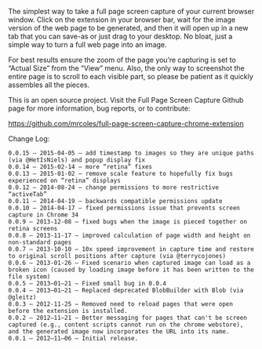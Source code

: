 The simplest way to take a full page screen capture of your current browser window. Click on the extension in your browser bar, wait for the image version of the web page to be generated, and then it will open up in a new tab that you can save-as or just drag to your desktop. No bloat, just a simple way to turn a full web page into an image.

For best results ensure the zoom of the page you’re capturing is set to “Actual Size” from the “View” menu. Also, the only way to screenshot the entire page is to scroll to each visible part, so please be patient as it quickly assembles all the pieces.

This is an open source project. Visit the Full Page Screen Capture Github page for more information, bug reports, or to contribute:

https://github.com/mrcoles/full-page-screen-capture-chrome-extension


Change Log:

```
0.0.15 — 2015-04-05 — add timestamp to images so they are unique paths (via @HetIsNiels) and popup display fix
0.0.14 — 2015-02-14 — more “retina” fixes
0.0.13 — 2015-01-02 — remove scale feature to hopefully fix bugs experienced on “retina” displays
0.0.12 — 2014-08-24 — change permissions to more restrictive “activeTab”
0.0.11 — 2014-04-19 — backwards compatible permissions update
0.0.10 — 2014-04-17 — fixed permissions issue that prevents screen capture in Chrome 34
0.0.9 — 2013-12-08 — fixed bugs when the image is pieced together on retina screens
0.0.8 — 2013-11-17 — improved calculation of page width and height on non-standard pages
0.0.7 — 2013-10-10 — 10x speed improvement in capture time and restore to original scroll positions after capture (via @terrycojones)
0.0.6 — 2013-01-26 — Fixed scenario when captured image can load as a broken icon (caused by loading image before it has been written to the file system)
0.0.5 — 2013–01–21 — Fixed small bug in 0.0.4
0.0.4 — 2013–01–21 — Replaced deprecated BlobBuilder with Blob (via @gleitz)
0.0.3 — 2012-11-25 — Removed need to reload pages that were open before the extension is installed.
0.0.2 — 2012–11–21 — Better messaging for pages that can't be screen captured (e.g., content scripts cannot run on the chrome webstore), and the generated image now incorporates the URL into its name.
0.0.1 — 2012–11–06 — Initial release.
```
